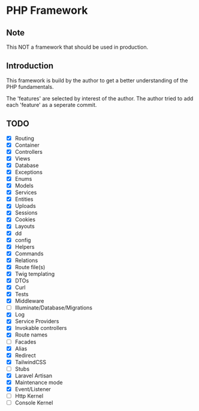 # PHP Framework

## Note

This NOT a framework that should be used in production.

## Introduction

This framework is build by the author to get a better understanding of the PHP fundamentals.

The 'features' are selected by interest of the author. The author tried to add each 'feature' as a seperate commit.

## TODO

- [X] Routing
- [X] Container
- [X] Controllers
- [X] Views
- [X] Database
- [X] Exceptions
- [X] Enums
- [X] Models
- [X] Services
- [X] Entities
- [X] Uploads
- [X] Sessions
- [X] Cookies
- [X] Layouts
- [X] dd
- [X] config
- [X] Helpers
- [X] Commands
- [X] Relations
- [X] Route file(s)
- [X] Twig templating
- [X] DTOs
- [X] Curl
- [X] Tests
- [X] Middleware
- [ ] Illuminate/Database/Migrations
- [X] Log
- [X] Service Providers
- [X] Invokable controllers
- [X] Route names
- [ ] Facades
- [X] Alias
- [X] Redirect
- [X] TailwindCSS
- [ ] Stubs
- [X] Laravel Artisan
- [X] Maintenance mode
- [X] Event/Listener
- [ ] Http Kernel
- [ ] Console Kernel
